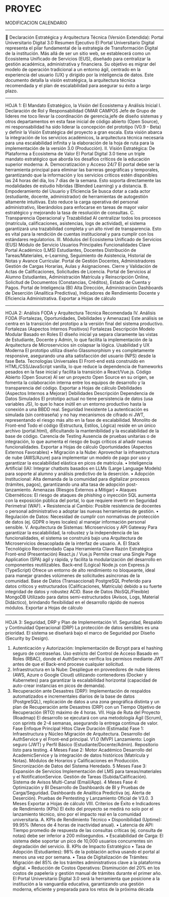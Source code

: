 # PROYEC
MODIFICACION CALENDARIO
________________________________________
📄 Declaración Estratégica y Arquitectura Técnica (Versión Extendida): Portal Universitario Digital 3.0
Resumen Ejecutivo
El Portal Universitario Digital representa el pilar fundamental de la estrategia de Transformación Digital de la institución. Más allá de ser un sitio web, se establecerá como un Ecosistema Unificado de Servicios (EUS), diseñado para centralizar la gestión académica, administrativa y financiera. Su objetivo es migrar del modelo de operación tradicional a un entorno ágil, centrado en la experiencia del usuario (UX) y dirigido por la inteligencia de datos. Este documento detalla la visión estratégica, la arquitectura técnica recomendada y el plan de escalabilidad para asegurar su éxito a largo plazo.
________________________________________
HOJA 1: El Mandato Estratégico, la Visión del Ecosistema y Análisis Inicial
I. Declaración de Rol y Responsabilidad
OMAR CAMPOS  Jefe de Grupo de lideres me toco llevar la coordinación de gerencia,jefe de diseño sistemas y otros departamentos  en esta fase inicial de código abierto (Open Source), mi responsabilidad ha sido liderar la concepción del prototipo (V0.9 - Beta) y definir la Visión Estratégica del proyecto a gran escala. Esta visión abarca la integración de los servicios académicos, la arquitectura técnica necesaria para una escalabilidad infinita y la elaboración de la hoja de ruta para la implementación de la versión 3.0 (Producción).
II. Visión Estratégica: De Plataforma a Ecosistema de Valor
El Portal Digital 3.0 tiene un triple mandato estratégico que aborda los desafíos críticos de la educación superior moderna:
A. Democratización y Acceso 24/7
El portal debe ser la herramienta principal para eliminar las barreras geográficas y temporales, garantizando que la información y los servicios críticos estén disponibles las 24 horas del día, los 7 días de la semana. Esto soporta directamente las modalidades de estudio híbridas (Blended Learning) y a distancia.
B. Empoderamiento del Usuario y Eficiencia
Se busca dotar a cada actor (estudiante, docente, administrador) de herramientas de autogestión altamente intuitivas. Esto reduce la carga operativa del personal administrativo, liberándolos para enfocarse en tareas de mayor valor estratégico y mejorando la tasa de resolución de consultas.
C. Transparencia Operacional y Trazabilidad
Al centralizar todos los procesos (matrícula, calificaciones, asistencias, logs de actividad), el sistema garantizará una trazabilidad completa y un alto nivel de transparencia. Esto es vital para la rendición de cuentas institucional y para cumplir con los estándares regulatorios.
III. Módulos del Ecosistema Unificado de Servicios (EUS)
Módulo de Servicio	Usuarios Principales	Funcionalidades Clave
Portal Académico (LMS)	Estudiantes, Docentes	Distribución de Tareas/Materiales, e-Learning, Seguimiento de Asistencia, Historial de Notas y Avance Curricular.
Portal de Gestión	Docentes, Administradores	Gestión de Cargas Horarias, Aulas y Asignaciones. Cierre y Validación de Actas de Calificaciones, Solicitudes de Licencia.
Portal de Servicios al Alumno	Estudiantes, Administración	Matrícula y Reinscripción Online, Solicitud de Documentos (Constancias, Créditos), Estado de Cuenta y Pagos.
Portal de Inteligencia (BI)	Alta Dirección, Administración	Dashboards de Deserción (Analítica Predictiva), Indicadores de Rendimiento Docente y Eficiencia Administrativa.
Exportar a Hojas de cálculo
________________________________________
HOJA 2: Análisis FODA y Arquitectura Técnica Recomendada
IV. Análisis FODA (Fortalezas, Oportunidades, Debilidades y Amenazas)
Este análisis se centra en la transición del prototipo a la versión final del sistema productivo.
Fortalezas (Aspectos Internos Positivos)
Fortalezas	Descripción
Modelo Modular Basado en Roles	El diseño inicial ya separa claramente las vistas de Estudiante, Docente y Admin, lo que facilita la implementación de la Arquitectura de Microservicios sin colapsar la lógica.
Usabilidad y UX Moderna	El prototipo utiliza diseño Glassmorphism y es completamente responsive, asegurando una alta satisfacción del usuario (NPS) desde la fase Beta.
Tecnologías Universales	El Front-end está construido en HTML/CSS/JavaScript vanilla, lo que reduce la dependencia de frameworks pesados en la fase inicial y facilita la transición a React/Vue.js.
Código Abierto (Open Source)	Al ser un proyecto Open Source en su origen, se fomenta la colaboración interna entre los equipos de desarrollo y la transparencia del código.
Exportar a Hojas de cálculo
Debilidades (Aspectos Internos a Mejorar)
Debilidades	Descripción
Dependencia de Datos Simulados	El prototipo actual no tiene persistencia de datos (usa variables JS), lo que lo hace inútil en un entorno productivo hasta la conexión a una BBDD real.
Seguridad Inexistente	La autenticación es simulada (sin contraseña) y no hay mecanismos de cifrado ni JWT, representando el riesgo más alto en la fase de escalabilidad.
Monolito de Front-end	Todo el código (Estructura, Estilos, Lógica) reside en un único archivo (portal.html), dificultando la mantenibilidad y la escalabilidad de la base de código.
Carencia de Testing	Ausencia de pruebas unitarias o de integración, lo que aumenta el riesgo de bugs críticos al añadir nuevas funcionalidades.
Exportar a Hojas de cálculo
Oportunidades (Aspectos Externos Favorables)
•	Migración a la Nube: Aprovechar la infraestructura de nube (AWS/Azure) para implementar un modelo de pago por uso y garantizar la escalabilidad elástica en picos de matrícula.
•	Inteligencia Artificial (IA): Integrar chatbots basados en LLMs (Large Language Models) para soporte al alumno y análisis predictivo de la deserción.
•	Adopción Institucional: Alta demanda de la comunidad para digitalizar procesos (trámites, pagos), garantizando una alta tasa de adopción post-lanzamiento.
Amenazas (Riesgos Externos a Mitigar)
•	Ataques Cibernéticos: El riesgo de ataques de phishing o inyección SQL aumenta con la exposición pública del portal, lo que requiere invertir en Seguridad Perimetral (WAF).
•	Resistencia al Cambio: Posible resistencia de docentes o personal administrativo a adoptar las nuevas herramientas de gestión.
•	Regulación de Datos: Necesidad de cumplir con normativas de protección de datos (ej. GDPR o leyes locales) al manejar información personal sensible.
V. Arquitectura de Sistemas: Microservicios y API Gateway
Para garantizar la escalabilidad, la robustez y la independencia de las funcionalidades, el sistema se construirá bajo una Arquitectura de Microservicios desacoplada de la interfaz de usuario.
A. El Stack Tecnológico Recomendado
Capa	Herramienta Clave	Razón Estratégica
Front-end (Presentación)	React.js / Vue.js	Permite crear una Single Page Application (SPA) ágil y rápida, y facilita la modularización del desarrollo en componentes reutilizables.
Back-end (Lógica)	Node.js con Express.js (TypeScript)	Ofrece un entorno de alto rendimiento no bloqueante, ideal para manejar grandes volúmenes de solicitudes asíncronas de la comunidad.
Base de Datos (Transaccional)	PostgreSQL	Preferido para datos críticos y estructurados (Calificaciones, Matrícula) debido a su fuerte integridad de datos y robustez ACID.
Base de Datos (NoSQL/Flexible)	MongoDB	Utilizado para datos semi-estructurados (Avisos, Logs, Material Didáctico), brindando flexibilidad en el desarrollo rápido de nuevos módulos.
Exportar a Hojas de cálculo
________________________________________
HOJA 3: Seguridad, DRP y Plan de Implementación
VI. Seguridad, Respaldo y Continuidad Operacional (DRP)
La protección de datos sensibles es una prioridad. El sistema se diseñará bajo el marco de Seguridad por Diseño (Security by Design).
1.	Autenticación y Autorización: Implementación de Bcrypt para el hashing seguro de contraseñas. Uso estricto del Control de Acceso Basado en Roles (RBAC), donde el AuthService verifica los permisos mediante JWT antes de que el Back-end procese cualquier solicitud.
2.	Infraestructura en la Nube: Despliegue en proveedores de nube líderes (AWS, Azure o Google Cloud) utilizando contenedores (Docker y Kubernetes) para garantizar la escalabilidad horizontal (capacidad de auto-crear instancias en picos de demanda).
3.	Recuperación ante Desastres (DRP): Implementación de respaldos automatizados e incrementales diarios de la base de datos (PostgreSQL), replicación de datos a una zona geográfica distinta y un plan de Recuperación ante Desastres (DRP) con un Tiempo Objetivo de Recuperación (RTO) máximo de 4 horas.
VII. Hoja de Ruta del Proyecto (Roadmap)
El desarrollo se ejecutará con una metodología Ágil (Scrum), con sprints de 2-4 semanas, asegurando la entrega continua de valor.
Fase	Enfoque Principal	Hitos Clave	Duración (Estimada)
Fase 1: Infraestructura y Núcleo	Migración de Arquitectura. Desarrollo del AuthService y el Front-end principal.	V1.0 (MVP) Lanzamiento: Login seguro (JWT) y Perfil Básico (Estudiante/Docente/Admin). Repositorio listo para testing.	4 Meses
Fase 2: Motor Académico	Desarrollo del AcademicService y la integración de datos históricos (Matrícula y Notas).	Módulos de Horarios y Calificaciones en Producción. Sincronización de Datos del Sistema Heredado.	5 Meses
Fase 3: Expansión de Servicios	Implementación del LMS para tareas/materiales y el NotificationService.	Gestión de Tareas (Subida/Calificación). Sistema de Avisos Multi-Canal (Email/App).	4 Meses
Fase 4: Optimización y BI	Desarrollo de Dashboards de BI y Pruebas de Carga/Seguridad.	Dashboards de Analítica Predictiva (ej. Alerta de Deserción). Pruebas de Pentesting y Lanzamiento Oficial de V3.0.	3 Meses
Exportar a Hojas de cálculo
VIII. Criterios de Éxito e Indicadores de Rendimiento (KPIs)
El éxito del proyecto se medirá no solo por el lanzamiento técnico, sino por el impacto real en la comunidad universitaria.
A. KPIs de Rendimiento Técnico
•	Disponibilidad (Uptime): 99.95% (Menos de 4 horas de inactividad anual).
•	Latencia de API: Tiempo promedio de respuesta de las consultas críticas (ej. consulta de notas) debe ser inferior a 200 milisegundos.
•	Escalabilidad de Carga: El sistema debe soportar un pico de 10,000 usuarios concurrentes sin degradación del servicio.
B. KPIs de Impacto Estratégico
•	Tasa de Adopción (Estudiantes): 98% de la población activa usando el portal al menos una vez por semana.
•	Tasa de Digitalización de Trámites: Migración del 85% de los trámites administrativos clave a la plataforma digital.
•	Reducción de Costos Operativos: Disminución del 20% en los costos de papelería y gestión manual de trámites durante el primer año.
El Portal Universitario Digital 3.0 será la herramienta que posicione a la institución a la vanguardia educativa, garantizando una gestión moderna, eficiente y preparada para los retos de la próxima década


